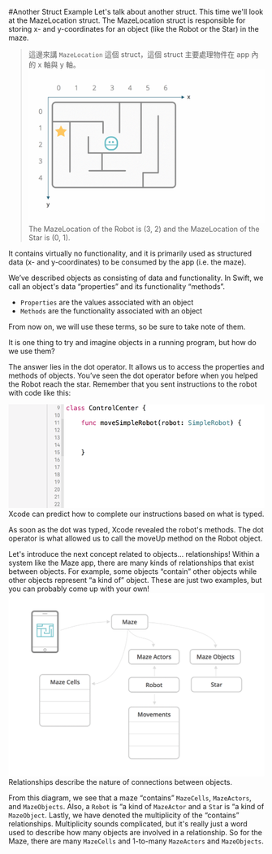 #Another Struct Example
Let's talk about another struct. This time we'll look at the MazeLocation struct. The MazeLocation struct is responsible for storing x- and y-coordinates for an object (like the Robot or the Star) in the maze.
>這邊來講 `MazeLocation` 這個 struct，這個 struct 主要處理物件在 app 內的 x 軸與 y 軸。
![](/assets/anotherStruct_1.gif)
The MazeLocation of the Robot is (3, 2) and the MazeLocation of the Star is (0, 1).

It contains virtually no functionality, and it is primarily used as structured data (x- and y-coordinates) to be consumed by the app (i.e. the maze).

We’ve described objects as consisting of data and functionality. In Swift, we call an object's data “properties” and its functionality “methods”.

* `Properties` are the values associated with an object
* `Methods` are the functionality associated with an object

From now on, we will use these terms, so be sure to take note of them.

It is one thing to try and imagine objects in a running program, but how do we use them?

The answer lies in the dot operator. It allows us to access the properties and methods of objects. You’ve seen the dot operator before when you helped the Robot reach the star. Remember that you sent instructions to the robot with code like this:

![](/assets/anotherStruct_2.gif)
Xcode can predict how to complete our instructions based on what is typed.

As soon as the dot was typed, Xcode revealed the robot's methods. The dot operator is what allowed us to call the moveUp method on the Robot object.

Let's introduce the next concept related to objects... relationships! Within a system like the Maze app, there are many kinds of relationships that exist between objects. For example, some objects “contain” other objects while other objects represent “a kind of” object. These are just two examples, but you can probably come up with your own!
![](/assets/anotherStruct_3.gif)
Relationships describe the nature of connections between objects.

From this diagram, we see that a maze “contains” `MazeCells`, `MazeActors`, and `MazeObjects`. Also, a `Robot` is “a kind of `MazeActor` and a `Sta`r is “a kind of `MazeObject`. Lastly, we have denoted the multiplicity of the “contains” relationships. Multiplicity sounds complicated, but it's really just a word used to describe how many objects are involved in a relationship. So for the Maze, there are many `MazeCells` and 1-to-many `MazeActors` and `MazeObjects`.
